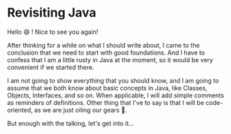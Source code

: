 # Revisiting Java

Hello :smile: ! Nice to see you again!

After thinking for a while on what I should write about, I came to the
conclusion that we need to start with good foundations. And I have to confess
that I am a little rusty in Java at the moment, so it would be very convenient
if we started there.

I am not going to show everything that you should know, and I am going to assume
that we both know about basic concepts in Java, like Classes, Objects,
Interfaces, and so on. When applicable, I will add simple comments as reminders
of definitions. Other thing that I've to say is that I will be code-oriented, as
we are just oiling our gears :car:.

But enough with the talking, let's get into it...
